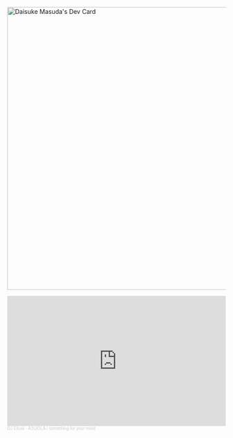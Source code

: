 <a href="https://app.daily.dev/x5gtrn"><img src="https://api.daily.dev/devcards/v2/WmFg62cV6t22SKtMQISrX.png?type=wide&r=mys" width="652" alt="Daisuke Masuda's Dev Card"/></a><br/>
<iframe width="100%" height="300" scrolling="no" frameborder="no" allow="autoplay" src="https://w.soundcloud.com/player/?url=https%3A//api.soundcloud.com/playlists/1686354237&color=%23ff5500&auto_play=false&hide_related=false&show_comments=true&show_user=true&show_reposts=false&show_teaser=true"></iframe><div style="font-size: 10px; color: #cccccc;line-break: anywhere;word-break: normal;overflow: hidden;white-space: nowrap;text-overflow: ellipsis; font-family: Interstate,Lucida Grande,Lucida Sans Unicode,Lucida Sans,Garuda,Verdana,Tahoma,sans-serif;font-weight: 100;"><a href="https://soundcloud.com/x5gtrn" title="DJ Ekusi" target="_blank" style="color: #cccccc; text-decoration: none;">DJ Ekusi</a> · <a href="https://soundcloud.com/x5gtrn/sets/asuola-something-for-your-mind" title="ASUOLA / something for your mind" target="_blank" style="color: #cccccc; text-decoration: none;">ASUOLA / something for your mind</a></div>
